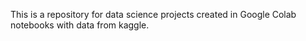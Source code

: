 This is a repository for data science projects created in Google Colab notebooks with data from kaggle.
